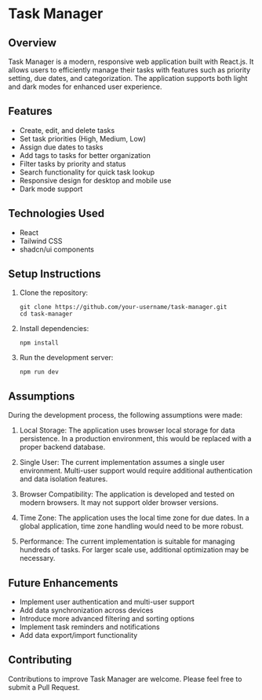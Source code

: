 # Task Manager

## Overview

Task Manager is a modern, responsive web application built with React.js. It allows users to efficiently manage their tasks with features such as priority setting, due dates, and categorization. The application supports both light and dark modes for enhanced user experience.

## Features

- Create, edit, and delete tasks
- Set task priorities (High, Medium, Low)
- Assign due dates to tasks
- Add tags to tasks for better organization
- Filter tasks by priority and status
- Search functionality for quick task lookup
- Responsive design for desktop and mobile use
- Dark mode support

## Technologies Used

- React
- Tailwind CSS
- shadcn/ui components

## Setup Instructions

1. Clone the repository:

   ```
   git clone https://github.com/your-username/task-manager.git
   cd task-manager
   ```

2. Install dependencies:

   ```
   npm install
   ```

3. Run the development server:

   ```
   npm run dev
   ```

## Assumptions

During the development process, the following assumptions were made:

1. Local Storage: The application uses browser local storage for data persistence. In a production environment, this would be replaced with a proper backend database.

2. Single User: The current implementation assumes a single user environment. Multi-user support would require additional authentication and data isolation features.

3. Browser Compatibility: The application is developed and tested on modern browsers. It may not support older browser versions.

4. Time Zone: The application uses the local time zone for due dates. In a global application, time zone handling would need to be more robust.

5. Performance: The current implementation is suitable for managing hundreds of tasks. For larger scale use, additional optimization may be necessary.

## Future Enhancements

- Implement user authentication and multi-user support
- Add data synchronization across devices
- Introduce more advanced filtering and sorting options
- Implement task reminders and notifications
- Add data export/import functionality

## Contributing

Contributions to improve Task Manager are welcome. Please feel free to submit a Pull Request.
